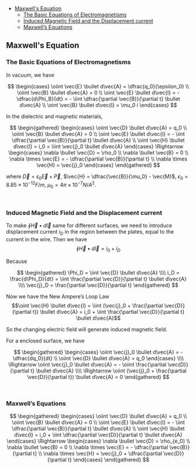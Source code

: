 
- [Maxwell's Equation](#maxwells-equation)
  - [The Basic Equations of Electromagnetisms](#the-basic-equations-of-electromagnetisms)
  - [Induced Magnetic Field and the Displacement current](#induced-magnetic-field-and-the-displacement-current)
  - [Maxwell’s Equations](#maxwells-equations)




## Maxwell's Equation
### The Basic Equations of Electromagnetisms
In vacuum, we have

$$
\begin{cases}
  \oiint \vec{E} \bullet d\vec{A} = \dfrac{q_0}{\epsilon_0} \\
  \oiint \vec{B} \bullet d\vec{A} = 0 \\
  \oint \vec{E} \bullet d\vec{l} = - \dfrac{d\Phi_B}{dt} = - \iint \dfrac{\partial \vec{B}}{\partial t} \bullet d\vec{A} \\
  \oint \vec{B} \bullet d\vec{l} = \mu_0 i
\end{cases}
$$

In the dielectric and magnetic materials,

$$
\begin{gathered}
  \begin{cases}
    \oiint \vec{D} \bullet d\vec{A} = q_0 \\
    \oiint \vec{B} \bullet d\vec{A} = 0 \\
    \oint \vec{E} \bullet d\vec{l} = - \iint \dfrac{\partial \vec{B}}{\partial t} \bullet d\vec{A} \\
    \oint \vec{H} \bullet d\vec{l} = i_0 = \iint \vec{j}_0 \bullet d\vec{A}
  \end{cases}
  \Rightarrow
  \begin{cases}
    \nabla \bullet \vec{D} = \rho_0 \\
    \nabla \bullet \vec{B} = 0 \\
    \nabla \times \vec{E} = - \dfrac{\partial \vec{B}}{\partial t} \\
    \nabla \times \vec{H} = \vec{j}_0
  \end{cases}
\end{gathered}
$$

where $\vec{D} = \epsilon_0 \vec{E} + \vec{P}$, $\vec{H} = \dfrac{\vec{B}}{\mu_0} - \vec{M}$, $\epsilon_0 = 8.85\times 10^{-12} F/m$, $\mu_0 = 4\pi\times 10^{-7} N/A^2$.







<br>

### Induced Magnetic Field and the Displacement current
To make $\oint \vec{H} \bullet d\vec{l}$ same for different surfaces, we need to introduce displacement current $i_D$ in the region between the plates, equal to the current in the wire. Then we have $$\oint \vec{H} \bullet d\vec{l} = i_0 + i_D$$

Because

$$
\begin{gathered}
  \Phi_D = \iint \vec{D} \bullet d\vec{A} \\\\
  i_D = \frac{d\Phi_D}{dt} = \iint \frac{\partial \vec{D}}{\partial t} \bullet d\vec{A} \\\\
  \vec{j}_D = \frac{\partial \vec{D}}{\partial t}
\end{gathered}
$$

Now we have the New Ampere’s Loop Law $$\oint \vec{H} \bullet d\vec{l} = \iint (\vec{j}_0 + \frac{\partial \vec{D}}{\partial t}) \bullet d\vec{A} = i_0 + \iint \frac{\partial \vec{D}}{\partial t} \bullet d\vec{A}$$

So the changing electric field will generate induced magnetic field.

For a enclosed surface, we have

$$
\begin{gathered}
  \begin{cases}
    \oiint \vec{j}_0 \bullet d\vec{A} = - \dfrac{dq_0}{dt} \\
    \oiint \vec{D} \bullet d\vec{A} = q_0
  \end{cases} \\\\
  \Rightarrow \oiint \vec{j}_0 \bullet d\vec{A} = - \oiint \frac{\partial \vec{D}}{\partial t} \bullet d\vec{A} \\\\
  \Rightarrow \oiint (\vec{j}_0 + \frac{\partial \vec{D}}{\partial t}) \bullet d\vec{A} = 0
\end{gathered}
$$






<br>

### Maxwell’s Equations
$$
\begin{gathered}
  \begin{cases}
    \oiint \vec{D} \bullet d\vec{A} = q_0 \\
    \oiint \vec{B} \bullet d\vec{A} = 0 \\
    \oint \vec{E} \bullet d\vec{l} = - \iint \dfrac{\partial \vec{B}}{\partial t} \bullet d\vec{A} \\
    \oint \vec{H} \bullet d\vec{l} = i_0 + \iint \dfrac{\partial \vec{D}}{\partial t} \bullet d\vec{A}
  \end{cases}
  \Rightarrow
  \begin{cases}
    \nabla \bullet \vec{D} = \rho_{e_0} \\
    \nabla \bullet \vec{B} = 0 \\
    \nabla \times \vec{E} = - \dfrac{\partial \vec{B}}{\partial t} \\
    \nabla \times \vec{H} = \vec{j}_0 + \dfrac{\partial \vec{D}}{\partial t}
  \end{cases}
\end{gathered}
$$

